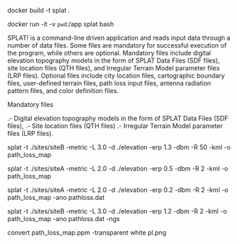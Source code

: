 docker build -t splat .

docker run -it -v `pwd`:/app splat bash

SPLAT! is a command-line driven application and reads input data through a number of data files. Some
files are mandatory for successful execution of the program, while others are optional. Mandatory files
include digital elevation topography models in the form of SPLAT Data Files (SDF files), site location files
(QTH files), and Irregular Terrain Model parameter files (LRP files). Optional files include city location
files, cartographic boundary files, user-defined terrain files, path loss input files, antenna radiation pattern
files, and color definition files.

Mandatory files

.- Digital elevation topography models in the form of SPLAT Data Files (SDF files),
.- Site location files (QTH files)
.- Irregular Terrain Model parameter files (LRP files).

splat -t ./sites/siteB -metric -L 3.0 -d ./elevation -erp 1.3 -dbm -R 50 -kml -o path_loss_map

splat -t ./sites/siteA -metric -L 2.0 -d ./elevation -erp 0.5 -dbm -R 2 -kml -o path_loss_map

splat -t ./sites/siteA -metric -L 2.0 -d ./elevation -erp 0.2 -dbm -R 2 -kml -o path_loss_map -ano pathloss.dat

splat -t ./sites/siteB -metric -L 3.0 -d ./elevation -erp 1.2 -dbm -R 2 -kml -o path_loss_map -ano pathloss.dat -ngs

convert path_loss_map.ppm -transparent white pl.png
